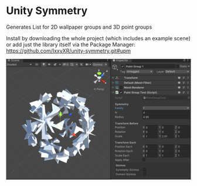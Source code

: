 # Unity Symmetry

Generates List<Matrix4x4> for 2D wallpaper groups and 3D point groups
  
  Install by downloading the whole project (which includes an example scene) or add just the library itself via the Package Manager: https://github.com/IxxyXR/unity-symmetry.git#upm
  
![Screenshot](https://raw.githubusercontent.com/IxxyXR/unity-symmetry/master/Docs/sym1.png)  
  
  
